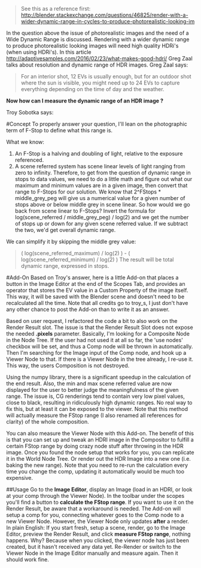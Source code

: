> See this as a reference first:
> http://blender.stackexchange.com/questions/46825/render-with-a-wider-dynamic-range-in-cycles-to-produce-photorealistic-looking-im

In the question above the issue of photorealistic images and the need of a Wide Dynamic Range is discussed. Rendering with a wider dynamic range to produce photorealistic looking images will need high quality HDRi's (when using HDRi's). In this article http://adaptivesamples.com/2016/02/23/what-makes-good-hdri/ Greg Zaal talks about resolution and dynamic range of HDR images. Greg Zaal says:

> For an interior shot, 12 EVs is usually enough, but for an outdoor shot where the sun is visible, you might need up to 24 EVs to capture everything depending on the time of day and the weather.

**Now how can I measure the dynamic range of an HDR image ?**

Troy Sobotka says:

#Concept
To properly answer your question, I'll lean on the photographic term of F-Stop to define what this range is.

What we know:
1) An F-Stop is a halving and doubling of light, relative to the exposure referenced.
2) A scene referred system has scene linear levels of light ranging from zero to infinity.
Therefore, to get from the question of dynamic range in stops to data values, we need to do a little math and figure out what our maximum and minimum values are in a given image, then convert that range to F-Stops for our solution.
We know that 2^FStops * middle_grey_peg will give us a numerical value for a given number of stops above or below middle grey in scene linear. So how would we go back from scene linear to F-Stops? Invert the formula for log(scene_referred / middle_grey_peg) / log(2) and we get the number of stops up or down for any given scene referred value.
If we subtract the two, we'd get overall dynamic range.

We can simplify it by skipping the middle grey value:
>( log(scene_referred_maximum) / log(2) ) - ( log(scene_referred_minimum) / log(2) )
The result will be total dynamic range, expressed in stops.


#Add-On
Based on Troy's answer, here is a little Add-on that places a button in the Image Editor at the end of the Scopes Tab, and provides an operator that stores the EV value in a Custom Property of the image itself. This way, it will be saved with the Blender scene and doesn't need to be recalculated all the time. Note that all credits go to troy_s, I just don't have any other chance to post the Add-on than to write it as an answer.

Based on user request, I refactored the code a bit to also work on the Render Result slot. The issue is that the Render Result Slot does not expose the needed **.pixels** parameter. Basically, I'm looking for a Composite Node in the Node Tree. If the user had not used it at all so far, the 'use nodes' checkbox will be set, and thus a Comp node will be thrown in automatically. Then I'm searching for the Image input of the Comp node, and hook up a Viewer Node to that. If there is a Viewer Node in the tree already, I re-use it. This way, the users Composition is not destroyed.

Using the numpy library, there is a significant speedup in the calculation of the end result. Also, the min and max scene referred value are now displayed for the user to better judge the meaningfulness of the given range. The issue is, CG renderings tend to contain very low pixel values, close to black, resulting in ridiculously high dynamic ranges. No real way to fix this, but at least it can be exposed to the viewer.
Note that this method will actually measure the FStop range (I also renamed all references for clarity) of the whole composition.

You can also measure the Viewer Node with this Add-on. The benefit of this is that you can set up and tweak an HDRI image in the Compositor to fulfill a certain FStop range by doing crazy node stuff after throwing in the HDR image. Once you found the node setup that works for you, you can replicate it in the World Node Tree. Or render out the HDR Image into a new one (i.e. baking the new range). Note that you need to re-run the calculation every time you change the comp, updating it automatically would be much too expensive.

##Usage
Go to the **Image Editor**, display an Image (load in an HDRI, or look at your comp through the Viewer Node). In the toolbar under the scopes you'll find a button to **calculate the FStop range**. If you want to use it on the Render Result, be aware that a workaround is needed. The Add-on will setup a comp for you, connecting whatever goes to the Comp node to a new Viewer Node. However, the Viewer Node only updates **after** a render. In plain English: If you start fresh, setup a scene, render, go to the Image Editor, preview the Render Result, and click **measure FStop range**, nothing happens. Why? Because when you clicked, the viewer node has just been created, but it hasn't received any data yet. Re-Render or switch to the Viewer Node in the Image Editor manually and measure again. Then it should work fine.